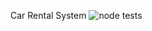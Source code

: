 Car Rental System
![node tests](https://github.com/AhernBlayne/CarRentalMEAN/actions/workflows/main.yml/badge.svg)
